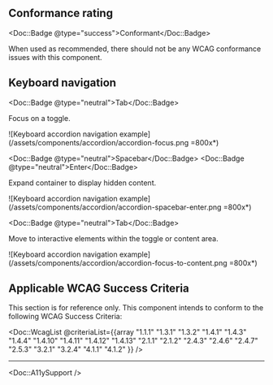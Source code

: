 ## Conformance rating

<!-- Update conformance rating badge with correct status and remove the others -->
<Doc::Badge @type="success">Conformant</Doc::Badge>

When used as recommended, there should not be any WCAG conformance issues with this component.

## Keyboard navigation

<Doc::Badge @type="neutral">Tab</Doc::Badge>

Focus on a toggle.

![Keyboard accordion navigation example](/assets/components/accordion/accordion-focus.png =800x*)

<Doc::Badge @type="neutral">Spacebar</Doc::Badge>
<Doc::Badge @type="neutral">Enter</Doc::Badge>

Expand container to display hidden content.

![Keyboard accordion navigation example](/assets/components/accordion/accordion-spacebar-enter.png =800x*)

<Doc::Badge @type="neutral">Tab</Doc::Badge>

Move to interactive elements within the toggle or content area.

![Keyboard accordion navigation example](/assets/components/accordion/accordion-focus-to-content.png =800x*)

## Applicable WCAG Success Criteria

This section is for reference only. This component intends to conform to the following WCAG Success Criteria:

<Doc::WcagList @criteriaList={{array "1.1.1" "1.3.1" "1.3.2" "1.4.1" "1.4.3" "1.4.4" "1.4.10" "1.4.11" "1.4.12" "1.4.13" "2.1.1" "2.1.2" "2.4.3" "2.4.6" "2.4.7" "2.5.3" "3.2.1" "3.2.4" "4.1.1" "4.1.2" }} />

---

<Doc::A11ySupport />
